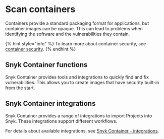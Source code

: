 # Scan containers

Containers provide a standard packaging format for applications, but container images can be opaque. This can lead to problems when identifying the software and the vulnerabilities they contain.

{% hint style="info" %}
To learn more about container security, see [container security](https://snyk.io/learn/container-security/).
{% endhint %}

## Snyk Container functions

Snyk Container provides tools and integrations to quickly find and fix vulnerabilities. This allows you to create images that have security built-in from the start.

## Snyk Container integrations

Snyk Container provides a range of integrations to import Projects into Snyk. These integrations support different workflows.

For details about available integrations, see [Snyk Container - integrations](snyk-container-integrations/).
